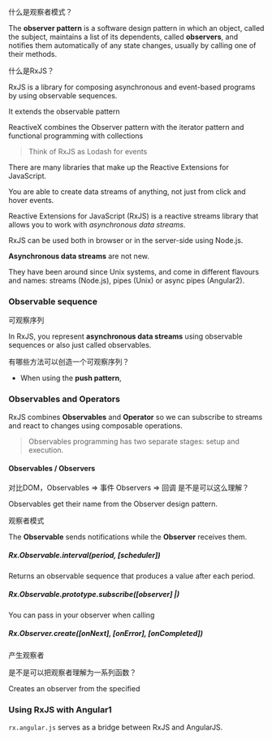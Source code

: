 什么是观察者模式？

The **observer pattern** is a software design pattern in which an object, called the subject, maintains a list of its dependents, called **observers**, and notifies them automatically of any state changes, usually by calling one of their methods.

什么是RxJS？

RxJS is a library for composing asynchronous and event-based programs by using observable sequences.

It extends the observable pattern 

ReactiveX combines the Observer pattern with the iterator pattern and functional programming with collections 

> Think of RxJS as Lodash for events

There are many libraries that make up the Reactive Extensions for JavaScript.

You are able to create data streams of anything, not just from click and hover events.

Reactive Extensions for JavaScript (RxJS) is a reactive streams library that allows you to work with *asynchronous data streams*. 

RxJS can be used both in browser or in the server-side using Node.js.

**Asynchronous data streams** are not new.

They have been around since Unix systems, and come in different flavours and names: streams (Node.js), pipes (Unix) or async pipes (Angular2).

### Observable sequence

可观察序列

In RxJS, you represent **asynchronous data streams** using observable sequences or also just called observables.

有哪些方法可以创造一个可观察序列？

- When using the **push pattern**, 

### Observables and Operators

RxJS combines **Observables** and **Operator** so we can subscribe to streams and react to changes using composable operations.

> Observables programming has two separate stages: setup and execution.

#### Observables / Observers

对比DOM，Observables => 事件  Observers => 回调 是不是可以这么理解？

Observables get their name from the Observer design pattern.

观察者模式

The **Observable** sends notifications while the **Observer** receives them.

##### Rx.Observable.interval(period, [scheduler])

Returns an observable sequence that produces a value after each period.

##### Rx.Observable.prototype.subscribe([observer] |)

You can pass in your observer when calling 

##### Rx.Observer.create([onNext], [onError], [onCompleted])

产生观察者

是不是可以把观察者理解为一系列函数？

Creates an observer from the specified 

### Using RxJS with Angular1

`rx.angular.js` serves as a bridge between RxJS and AngularJS.

